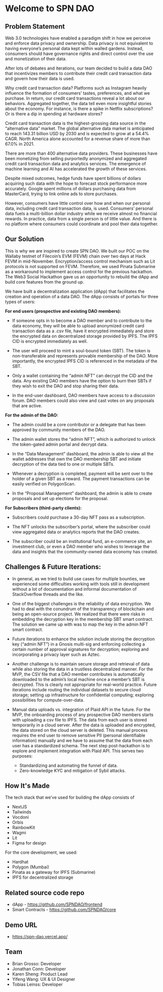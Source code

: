 
# Welcome to SPN DAO

## Problem Statement

Web 3.0 technologies have enabled a paradigm shift in how we perceive and enforce data privacy and ownership. Data privacy is not equivalent to having everyone’s personal data kept within walled gardens. Instead, consumers should have governance rights and direct control over the use and monetization of their data.

After lots of debates and iterations, our team decided to build a data DAO that incentivizes members to contribute their credit card transaction data and govern how their data is used.

Why credit card transaction data? Platforms such as Instagram heavily influence the formation of consumers’ tastes, preferences, and what we purchase. In return, our credit card transactions reveal a lot about our behaviors. Aggregated together, the data tell even more insightful stories about the economy. For instance, is there a spike in Netflix subscriptions? Or is there a dip in spending at hardware stores?

Credit card transaction data is the highest-grossing data source in the “alternative data” market. The global alternative data market is anticipated to reach 143.31 billion USD by 2030 and is expected to grow at a 54.4% CAGR. North America alone accounted for a revenue share of more than 67.0% in 2021.

There are more than 400 alternative data providers. These businesses have been monetizing from selling purportedly anonymized and aggregated credit card transaction data and analytics services. The emergence of machine learning and AI has accelerated the growth of these services.

Despite mixed outcomes, hedge funds have spent billions of dollars acquiring such data with the hope to forecast stock performance more accurately. Google spent millions of dollars purchasing data from MasterCard, trying to link online ads to store purchases.

However, consumers have little control over how and when our personal data, including credit card transaction data, is used. Consumers’ personal data fuels a multi-billion dollar industry while we receive almost no financial rewards. In practice, data from a single person is of little value. And there is no platform where consumers could coordinate and pool their data together.

## Our Solution

This is why we are inspired to create SPN DAO. We built our POC on the Wallaby testnet of Filecoin’s EVM (FEVM) chain over two days at Hack FEVM in mid-November. Encryption/access control mechanism such as Lit protocols is not supported on FEVM. Therefore, we used Pinata Submarine as a workaround to implement access control for the previous hackathon. The Web3 Social Hackathon gave us an opportunity to rebuild the dApp and build core features from the ground up.

We have built a decentralization application (dApp) that facilitates the creation and operation of a data DAO. The dApp consists of portals for three types of users:

**For end users (prospective and existing DAO members):**

- If someone opts in to become a DAO member and to contribute to the data economy, they will be able to upload anonymized credit card transaction data as a .csv file, have it encrypted immediately and store the encrypted data on decentralized storage provided by IPFS. The IPFS CID is encrypted immediately as well. 

- The user will proceed to mint a soul-bound token (SBT). The token is non-transferable and represents provable membership of the DAO. More importantly, the encrypted IPFS CID is referenced in the metadata of the SBT.

- Only a wallet containing the “admin NFT” can decrypt the CID and the data. Any existing DAO members have the option to burn their SBTs if they wish to exit the DAO and stop sharing their data.

- In the end-user dashboard, DAO members have access to a discussion forum. DAO members could also view and cast votes on any proposals that are active. 

**For the admin of the DAO:**

- The admin could be a core contributor or a delegate that has been approved by community members of the DAO.

- The admin wallet stores the “admin NFT”, which is authorized to unlock the token-gated admin portal and decrypt data. 

- In the “Data Management” dashboard, the admin is able to view all the wallet addresses that own the DAO membership SBT and initiate decryption of the data tied to one or multiple SBTs.

- Whenever a decryption is completed, payment will be sent over to the holder of a given SBT as a reward. The payment transactions can be easily verified on PolygonScan.

- In the “Proposal Management” dashboard, the admin is able to create proposals and set up elections for the proposal. 

**For Subscribers (third-party clients):**

- Subscribers could purchase a 30-day NFT pass as a subscription.

- The NFT unlocks the subscriber’s portal, where the subscriber could view aggregated data or analytics reports that the DAO creates. 

- The subscriber could be an institutional fund, an e-commerce site, an investment club, or even a DAO member who wishes to leverage the data and insights that the community-owned data economy has created.


## Challenges & Future Iterations:

- In general, as we tried to build use cases for multiple bounties, we experienced some difficulties working with tools still in development without a lot of documentation and informal documentation of StackOverflow threads and the like.

- One of the biggest challenges is the reliability of data encryption. We had to deal with the conundrum of the transparency of blockchain and being an open-source project. We realized that there were risks in embedding the decryption key in the membership SBT smart contract. The solution we came up with was to map the key in the admin NFT smart contract.

- Future iterations to enhance the solution include storing the decryption key (“admin NFT”) in a Gnosis multi-sig and enforcing collecting a certain number of approval signatures for decryption; exploring and incorporating a privacy layer such as Aztec.

- Another challenge is to maintain secure storage and retrieval of data while also storing the data in a trustless decentralized manner. For the MVP, the CSV file that a DAO member contributes is automatically downloaded to the admin’s local machine once a member’s SBT is decrypted. This is clearly not appropriate for real-world practice. Future iterations include routing the individual datasets to secure cloud storage; setting up infrastructure for confidential computing; exploring possibilities for compute-over-data.

- Manual data uploads vs. integration of Plaid API in the future. For the MVP, the onboarding process of any prospective DAO members starts with uploading a csv file to IPFS. The data from each user is stored temporarily in a cloud server. After the data is uploaded and encrypted, the data stored on the cloud server is deleted. This manual process requires the end user to remove sensitive PII (personal identifiable information) manually and we have to assume that the data from each user has a standardized schema. The next step post-hackathon is to explore and implement integration with Plaid API. This serves two purposes:
	- Standardizing and automating the funnel of data. 
	- Zero-knowledge KYC and mitigation of Sybil attacks. 


## How It's Made

The tech stack that we’ve used for building the dApp consists of

- NextJS
- Tailwinds
- Vocdoni
- Orbis
- RainbowKit
- Wagmi 
- Lit 
- Figma for design

For the core development, we used:

- Hardhat
- Polygon (Mumbai)
- Pinata as a gateway for IPFS (Submarine)
- IPFS for decentralized storage


## Related source code repo

* dApp - https://github.com/SPNDAO/frontend
* Smart Contracts - https://github.com/SPNDAO/core

## Demo URL

* https://spn-dao.vercel.app/

## Team

* Brian Grosso: Developer
* Jonathan Conn: Developer
* Karen Sheng: Product Lead
* Yifeng Wang: UX & UI Designer
* Tobias Leinss: Developer
